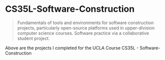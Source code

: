 # CS35L-Software-Construction

>Fundamentals of tools and environments for software construction projects, particularly open-source platforms used in upper-division computer science courses. Software practice via a collaborative student project.

Above are the projects I completed for the UCLA Course CS35L - Software-Construction
